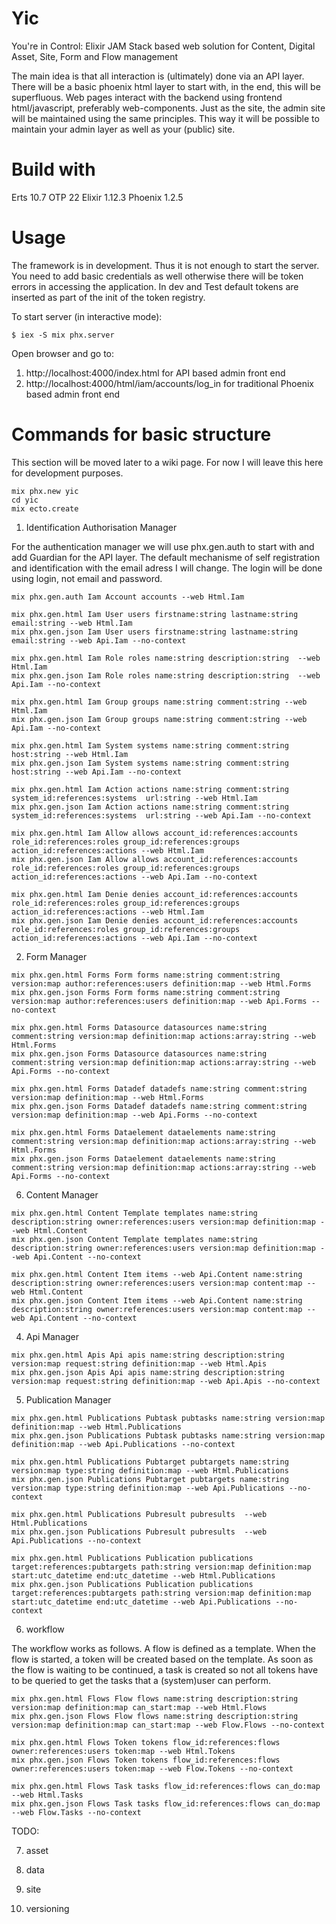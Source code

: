 # Yic
You're in Control: Elixir JAM Stack based web solution for Content, Digital Asset, Site, Form and Flow management

The main idea is that all interaction is (ultimately) done via an API layer. There will be a basic phoenix html layer to start with, in the end, this will be superfluous. Web pages interact with the backend using frontend html/javascript, preferably web-components. Just as the site, the admin site will be maintained using the same principles. This way it will be possible to maintain your admin layer as well as your (public) site.

# Build with
Erts 10.7 OTP 22
Elixir 1.12.3
Phoenix 1.2.5

# Usage
The framework is in development. Thus it is not enough to start the server. 
You need to add basic credentials as well otherwise there will be token errors in accessing the application.
In dev and Test default tokens are inserted as part of the init of the token registry.

To start server (in interactive mode):
```
$ iex -S mix phx.server
``` 

Open browser and go to:
1. http://localhost:4000/index.html for API based admin front end
2. http://localhost:4000/html/iam/accounts/log_in for traditional Phoenix based admin front end 

# Commands for basic structure
This section will be moved later to a wiki page. For now I will leave this here for development purposes.

```
mix phx.new yic
cd yic
mix ecto.create
```

1. Identification Authorisation Manager

For the authentication manager we will use phx.gen.auth to start with and add Guardian for the API layer.
The default mechanisme of self registration and identification with the email adress I will change. The login will be done using login, not email and password.

```
mix phx.gen.auth Iam Account accounts --web Html.Iam

mix phx.gen.html Iam User users firstname:string lastname:string email:string --web Html.Iam
mix phx.gen.json Iam User users firstname:string lastname:string email:string --web Api.Iam --no-context

mix phx.gen.html Iam Role roles name:string description:string  --web Html.Iam
mix phx.gen.json Iam Role roles name:string description:string  --web Api.Iam --no-context

mix phx.gen.html Iam Group groups name:string comment:string --web Html.Iam
mix phx.gen.json Iam Group groups name:string comment:string --web Api.Iam --no-context

mix phx.gen.html Iam System systems name:string comment:string host:string --web Html.Iam
mix phx.gen.json Iam System systems name:string comment:string host:string --web Api.Iam --no-context

mix phx.gen.html Iam Action actions name:string comment:string system_id:references:systems  url:string --web Html.Iam
mix phx.gen.json Iam Action actions name:string comment:string system_id:references:systems  url:string --web Api.Iam --no-context

mix phx.gen.html Iam Allow allows account_id:references:accounts role_id:references:roles group_id:references:groups action_id:references:actions --web Html.Iam
mix phx.gen.json Iam Allow allows account_id:references:accounts role_id:references:roles group_id:references:groups action_id:references:actions --web Api.Iam --no-context

mix phx.gen.html Iam Denie denies account_id:references:accounts role_id:references:roles group_id:references:groups action_id:references:actions --web Html.Iam
mix phx.gen.json Iam Denie denies account_id:references:accounts role_id:references:roles group_id:references:groups action_id:references:actions --web Api.Iam --no-context
```

2. Form Manager
```
mix phx.gen.html Forms Form forms name:string comment:string version:map author:references:users definition:map --web Html.Forms
mix phx.gen.json Forms Form forms name:string comment:string version:map author:references:users definition:map --web Api.Forms --no-context

mix phx.gen.html Forms Datasource datasources name:string comment:string version:map definition:map actions:array:string --web Html.Forms
mix phx.gen.json Forms Datasource datasources name:string comment:string version:map definition:map actions:array:string --web Api.Forms --no-context

mix phx.gen.html Forms Datadef datadefs name:string comment:string version:map definition:map --web Html.Forms
mix phx.gen.json Forms Datadef datadefs name:string comment:string version:map definition:map --web Api.Forms --no-context

mix phx.gen.html Forms Dataelement dataelements name:string comment:string version:map definition:map actions:array:string --web Html.Forms
mix phx.gen.json Forms Dataelement dataelements name:string comment:string version:map definition:map actions:array:string --web Api.Forms --no-context
```

6. Content Manager
```
mix phx.gen.html Content Template templates name:string description:string owner:references:users version:map definition:map --web Html.Content
mix phx.gen.json Content Template templates name:string description:string owner:references:users version:map definition:map --web Api.Content --no-context

mix phx.gen.html Content Item items --web Api.Content name:string description:string owner:references:users version:map content:map --web Html.Content
mix phx.gen.json Content Item items --web Api.Content name:string description:string owner:references:users version:map content:map --web Api.Content --no-context
```

4. Api Manager
```
mix phx.gen.html Apis Api apis name:string description:string version:map request:string definition:map --web Html.Apis
mix phx.gen.json Apis Api apis name:string description:string version:map request:string definition:map --web Api.Apis --no-context
```

5. Publication Manager
```
mix phx.gen.html Publications Pubtask pubtasks name:string version:map definition:map --web Html.Publications
mix phx.gen.json Publications Pubtask pubtasks name:string version:map definition:map --web Api.Publications --no-context

mix phx.gen.html Publications Pubtarget pubtargets name:string version:map type:string definition:map --web Html.Publications
mix phx.gen.json Publications Pubtarget pubtargets name:string version:map type:string definition:map --web Api.Publications --no-context

mix phx.gen.html Publications Pubresult pubresults  --web Html.Publications
mix phx.gen.json Publications Pubresult pubresults  --web Api.Publications --no-context

mix phx.gen.html Publications Publication publications target:references:pubtargets path:string version:map definition:map start:utc_datetime end:utc_datetime --web Html.Publications
mix phx.gen.json Publications Publication publications target:references:pubtargets path:string version:map definition:map start:utc_datetime end:utc_datetime --web Api.Publications --no-context
```

6. workflow

The workflow works as follows. A flow is defined as a template. 
When the flow is started, a token will be created based on the template. As soon as the flow is waiting to be continued,
a task is created so not all tokens have to be queried to get the tasks that a (system)user can perform.

```
mix phx.gen.html Flows Flow flows name:string description:string version:map definition:map can_start:map --web Html.Flows
mix phx.gen.json Flows Flow flows name:string description:string version:map definition:map can_start:map --web Flow.Flows --no-context

mix phx.gen.html Flows Token tokens flow_id:references:flows owner:references:users token:map --web Html.Tokens
mix phx.gen.json Flows Token tokens flow_id:references:flows owner:references:users token:map --web Flow.Tokens --no-context

mix phx.gen.html Flows Task tasks flow_id:references:flows can_do:map --web Html.Tasks
mix phx.gen.json Flows Task tasks flow_id:references:flows can_do:map --web Flow.Tasks --no-context
```

TODO:

7. asset

8. data

9. site

10. versioning


